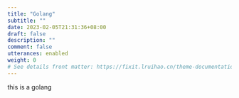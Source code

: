 ```yaml
---
title: "Golang"
subtitle: ""
date: 2023-02-05T21:31:36+08:00
draft: false
description: ""
comment: false 
utterances: enabled
weight: 0
# See details front matter: https://fixit.lruihao.cn/theme-documentation-content/#front-matter
---
```


this is a golang

<script
  src="https://utteranc.es/client.js"
  repo="liangsite/utterances"
  issue-term="pathname"
  theme="github-light"
  crossorigin="anonymous"
  async
></script>

